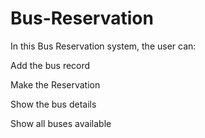 # Bus-Reservation
In this Bus Reservation system, the user can:
<p>Add the bus record</p>
<p>Make the Reservation</p>
<p>Show the bus details</p>
<p>Show all buses available</p>
